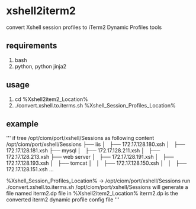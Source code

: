 # xshell2iterm2

convert Xshell session profiles to iTerm2 Dynamic Profiles tools


## requirements

1. bash
2. python, python jinja2


## usage

1. cd %Xshell2item2_Location%
2. ./convert.xshell.to.iterms.sh %Xshell_Session_Profiles_Location%

## example

'''
if tree /opt/ciom/port/xshell/Sessions as following content
/opt/ciom/port/xshell/Sessions
├── iis
│   ├── 172.17.128.180.xsh
│   ├── 172.17.128.181.xsh
├── mysql
│   ├── 172.17.128.211.xsh
│   ├── 172.17.128.213.xsh
├── web server
│   ├── 172.17.128.191.xsh
│   ├── 172.17.128.193.xsh
│   ├── tomcat
│   │   ├── 172.17.128.150.xsh
│   │   ├── 172.17.128.151.xsh
...

%Xshell_Session_Profiles_Location% -> /opt/ciom/port/xshell/Sessions
run ./convert.xshell.to.iterms.sh /opt/ciom/port/xshell/Sessions
will generate a file named iterm2.dp file in %Xshell2item2_Location%
iterm2.dp is the converted iterm2 dynamic profile config file
'''
